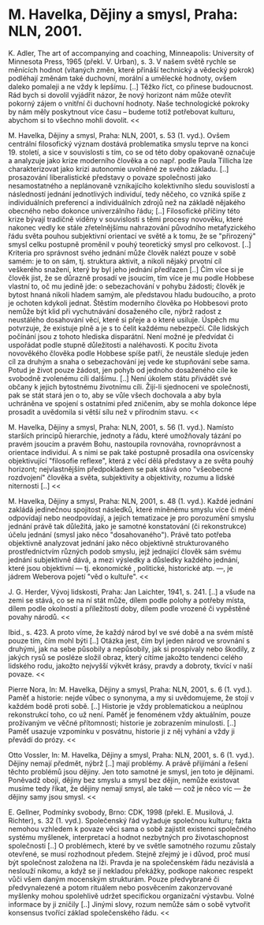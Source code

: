 # M. Havelka, Dějiny a smysl, Praha: NLN, 2001.

>>
K. Adler, The art of accompanying and coaching, Minneapolis: University of Minnesota Press, 1965 (překl. V. Urban), s. 3.
V našem světě rychle se měnících hodnot
(vítaných změn, které přináší technický a vědecký pokrok)
podléhají změnám také duchovní, morální a umělecké hodnoty,
ovšem daleko pomaleji a ne vždy k lepšímu.
[..]
Těžko říct, co přinese budoucnost.
Rád bych si dovolil vyjádřit názor,
že nový horizont nám může otevřít pokorný zájem
o vnitřní či duchovní hodnoty.
Naše technologické pokroky
by nám měly poskytnout více času –
budeme totiž potřebovat kulturu,
abychom si to všechno mohli dovolit.
<<

>>
M. Havelka, Dějiny a smysl, Praha: NLN, 2001, s. 53 (1. vyd.).
Ovšem centrální filosofický význam dostává problematika smyslu teprve na konci 19. století,
a sice v souvislosti s tím, co se od této doby opakovaně označuje a analyzuje jako krize moderního člověka
a co např. podle Paula Tillicha lze charakterizovat jako krizi autonomie uvolněné ze svého základu.
[..] prosazování liberalistické představy o povaze společnosti jako nesamostatného a neplánovaně vznikajícího
kolektivního sledu souvislostí a následností jednání jednotlivých individuí, tedy něčeho, co vzniká spíše
z individuálních preferencí a individuálních zdrojů než na základě nějakého obecného nebo dokonce univerzálního
řádu; [..] Filosofické příčiny této krize bývají tradičně viděny v souvislosti s těmi procesy novověku, které
nakonec vedly ke stále zřetelnějšímu nahrazování původního metafyzického řádu světa pouhou subjektivní orientací
ve světě a k tomu, že se "přirozený" smysl celku postupně proměnil v pouhý teoretický smysl pro celkovost.
[..] Kriteria pro správnost svého jednání může člověk nalézt pouze v sobě samém: je to on sám, tj. struktura
aktivit, a nikoli nějaký prvotní cíl veškerého snažení, který by byl jeho jednání předřazen
[..] Čím více si je člověk jist, že se důrazně prosadí ve jsoucím, tím více je mu podle Hobbese vlastní to,
oč mu jedině jde: o sebezachování v pohybu žádosti; člověk je bytost hnaná nikoli hladem samým, ale představou
hladu budoucího, a proto je ochoten kdykoli jednat. Štěstím moderního člověka po Hobbesovi proto nemůže být klid
při vychutnávání dosaženého cíle, nýbrž radost z neustálého dosahování věcí, které si přeje a o které usiluje.
Úspěch mu potvrzuje, že existuje plně a je s to čelit každému nebezpečí. Cíle lidských počínání jsou z tohoto
hlediska disparátní. Není možné je předvídat či uspořádat podle stupně důležitosti a naléhavosti. K pocitu života
novověkého člověka podle Hobbese spíše patří, že neustále sleduje jeden cíl za druhým a snaha o sebezachování
jej vede ke stupňování sebe sama. Potud je život pouze žádost, jen pohyb od jednoho dosaženého cíle ke svobodně
zvolenému cíli dalšímu. [..] Není úkolem státu přivádět své občany k jejich bytostnému životnímu cíli. Žijí-li
sjednoceni ve společnosti, pak se stát stará jen o to, aby se vůle všech dochovala a aby byla uchráněna ve spojení
s ostatními před zničením, aby se mohla dokonce lépe prosadit a uvědomila si větší sílu než v přírodním stavu.
<<

>>
M. Havelka, Dějiny a smysl, Praha: NLN, 2001, s. 56 (1. vyd.).
Namísto starších principů hierarchie, jednoty a řádu, které umožňovaly tázání po pravém jsoucím a pravém Bohu,
nastoupila rovnováha, rovnoprávnost a orientace individuí. A s nimi se pak také postupně prosadila ona osvícensky
objektivující "filosofie reflexe", která z věcí dělá představy a ze světa pouhý horizont; nejvlastnějším předpokladem
se pak stává ono "všeobecné rozdvojení" člověka a světa, subjektivity a objektivity, rozumu a lidské niternosti [..]
<<

>>
M. Havelka, Dějiny a smysl, Praha: NLN, 2001, s. 48 (1. vyd.).
Každé jednání zakládá jedinečnou spojitost následků, které míněnému smyslu více či méně
odpovídají nebo neodpovídají, a jejich tematizace je pro porozumění smyslu jednání právě
tak důležitá, jako je samotné konstatování (či rekonstrukce) účelu jednání (smysl jako něco
"dosahovaného"). Právě tato potřeba objektivně analyzovat jednání jako něco objektivně
strukturovaného prostřednictvím různých podob smyslu, jejž jednající člověk sám svému
jednání subjektivně dává, a mezi výsledky a důsledky každého jednání, které jsou objektivní
— tj. ekonomické , politické, historické atp. —, je jádrem Weberova pojetí "věd o kultuře".
<<

>>
J. G. Herder, Vývoj lidskosti, Praha: Jan Laichter, 1941, s. 241.
[..] a všude na zemi se stává, co se na ní stát může, dílem podle polohy a potřeby místa,
dílem podle okolností a příležitostí doby, dílem podle vrozené či vypěstěné povahy národů.
<<

>>
Ibid., s. 423.
A proto víme, že každý národ byl ve své době a na svém místě pouze tím, čím mohl býti [..]
Otázka jest, čím byl jeden národ ve srovnání s druhými, jak na sebe působily a nepůsobily,
jak si prospívaly nebo škodily, z jakých rysů se posléze složil obraz, který cítíme jakožto
tendenci celého lidského rodu, jakožto nejvyšší výkvět krásy, pravdy a dobroty, tkvící
v naší povaze.
<<

>>
Pierre Nora, In: M. Havelka, Dějiny a smysl, Praha: NLN, 2001, s. 6 (1. vyd.).
Paměť a historie: nejde vůbec o synonyma, a my si uvědomujeme,
že stojí v každém bodě proti sobě. [..] Historie je vždy problematickou
a neúplnou rekonstrukcí toho, co už není. Paměť je fenoménem vždy aktuálním,
pouze prožívaným ve věčné přítomnosti; historie je zobrazením minulosti.
[..] Paměť usazuje vzpomínku v posvátnu, historie ji z něj vyhání
a vždy ji převádí do prózy.
<<

>>
Otto Vossler, In: M. Havelka, Dějiny a smysl, Praha: NLN, 2001, s. 6 (1. vyd.).
Dějiny nemají předmět, nýbrž [..] mají problémy. A právě přijímání a řešení těchto problémů jsou dějiny. Jen toto samotné je smysl, jen toto je dějinami. Poněvadž obojí, dějiny bez smyslu a smysl bez dějin, nemůže existovat musíme tedy říkat, že dějiny nemají smysl, ale také — což je něco víc — že dějiny samy jsou smysl.
<<

>>
E. Gellner, Podmínky svobody, Brno: CDK, 1998 (překl. E. Musilová, J. Richter), s. 32 (1. vyd.).
Společenský řád vyžaduje společnou kulturu; fakta nemohou vzhledem k povaze věci
sama o sobě zajistit existenci společného systému myšlenek, interpretací a hodnot
nezbytných pro životaschopnost společnosti [..] O problémech, které by ve světle
samotného rozumu zůstaly otevřené, se musí rozhodnout předem. Stejně zřejmý je
i důvod, proč musí být společnost založena na lži. Pravda je na společenském řádu
nezávislá a neslouží nikomu, a když se jí nekladou překážky, podkope nakonec respekt
vůči všem daným mocenským strukturám. Pouze předvybrané či předvynalezené a potom
rituálem nebo posvěcením zakonzervované myšlenky mohou spolehlivě udržet specifickou
organizační výstavbu. Volné informace by ji zničily [..] Jinými slovy, rozum nemůže
sám o sobě vytvořit konsensus tvořící základ společenského řádu.
<<
